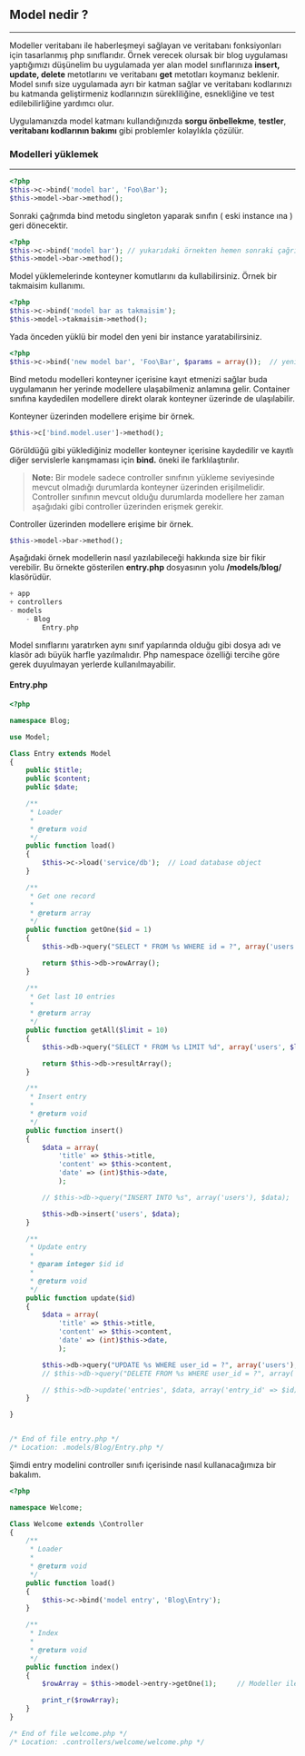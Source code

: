 

## Model nedir ?

------

Modeller veritabanı ile haberleşmeyi sağlayan ve veritabanı fonksiyonları için tasarlanmış php sınıflarıdır. Örnek verecek olursak bir blog uygulaması yaptığımızı düşünelim bu uygulamada yer alan model sınıflarınıza <b>insert, update, delete</b> metotlarını ve veritabanı <b>get</b> metotları koymanız beklenir. Model sınıfı size uygulamada ayrı bir katman sağlar ve veritabanı kodlarınızı bu katmanda geliştirmeniz kodlarınızın sürekliliğine, esnekliğine ve test edilebilirliğine yardımcı olur.

Uygulamanızda model katmanı kullandığınızda <b>sorgu önbellekme</b>, <b>testler</b>, <b>veritabanı kodlarının bakımı</b> gibi problemler kolaylıkla çözülür.

### Modelleri yüklemek

------

```php
<?php
$this->c->bind('model bar', 'Foo\Bar');
$this->model->bar->method();
```
Sonraki çağrımda bind metodu singleton yaparak sınıfın ( eski instance ına ) geri dönecektir.

```php
<?php
$this->c->bind('model bar'); // yukarıdaki örnekten hemen sonraki çağrımda singleton uygulanır.
$this->model->bar->method();
```

Model yüklemelerinde konteyner komutlarını da kullabilirsiniz. Örnek bir takmaisim kullanımı.

```php
<?php
$this->c->bind('model bar as takmaisim');
$this->model->takmaisim->method();
```

Yada önceden yüklü bir model den yeni bir instance yaratabilirsiniz.

```php
<?php
$this->c->bind('new model bar', 'Foo\Bar', $params = array());  // yeni instance yaratmak
```

Bind metodu modelleri konteyner içerisine kayıt etmenizi sağlar buda uygulamanın her yerinde modellere ulaşabilmeniz anlamına gelir. Container sınıfına kaydedilen modellere direkt olarak konteyner üzerinde de ulaşılabilir.

Konteyner üzerinden modellere erişime bir örnek.

```php
$this->c['bind.model.user']->method();
```

Görüldüğü gibi yüklediğiniz modeller konteyner içerisine kaydedilir ve kayıtlı diğer servislerle karışmaması için <b>bind.</b> öneki ile farklılaştırılır.

> **Note:** Bir modele sadece controller sınıfının yükleme seviyesinde mevcut olmadığı durumlarda konteyner üzerinden erişilmelidir. Controller sınıfının mevcut olduğu durumlarda modellere her zaman aşağıdaki gibi controller üzerinden erişmek gerekir.

Controller üzerinden modellere erişime bir örnek.

```php
$this->model->bar->method();
```

Aşağıdaki örnek modellerin nasıl yazılabileceği hakkında size bir fikir verebilir. Bu örnekte gösterilen <b>entry.php</b>  dosyasının yolu <b>/models/blog/</b> klasörüdür.

```php
+ app
+ controllers
- models
	- Blog
		Entry.php

```

Model sınıflarını yaratırken aynı sınıf yapılarında olduğu gibi dosya adı ve klasör adı büyük harfle yazılmalıdır. Php namespace özelliği tercihe göre gerek duyulmayan yerlerde kullanılmayabilir.




#### Entry.php

```php
<?php

namespace Blog;

use Model;

Class Entry extends Model
{
    public $title;
    public $content;
    public $date;

    /**
     * Loader
     * 
     * @return void
     */
    public function load()
    {
        $this->c->load('service/db');  // Load database object
    }

    /**
     * Get one record
     * 
     * @return array
     */
    public function getOne($id = 1)
    {
    	$this->db->query("SELECT * FROM %s WHERE id = ?", array('users'), array($id));

    	return $this->db->rowArray();
    }

    /**
     * Get last 10 entries
     * 
     * @return array
     */
    public function getAll($limit = 10)
    {
    	$this->db->query("SELECT * FROM %s LIMIT %d", array('users', $limit));

    	return $this->db->resultArray();
    }

    /**
     * Insert entry
     * 
     * @return void
     */
    public function insert()
    {
    	$data = array(
            'title' => $this->title,
            'content' => $this->content,
            'date' => (int)$this->date,
            );

        // $this->db->query("INSERT INTO %s", array('users'), $data);

    	$this->db->insert('users', $data);
    }

    /**
     * Update entry
     * 
     * @param integer $id id
     * 
     * @return void
     */
    public function update($id)
    {
    	$data = array(
            'title' => $this->title,
            'content' => $this->content,
            'date' => (int)$this->date,
            );

        $this->db->query("UPDATE %s WHERE user_id = ?", array('users'), $data);
        // $this->db->query("DELETE FROM %s WHERE user_id = ?", array('users'), $data);

    	// $this->db->update('entries', $data, array('entry_id' => $id));
    }

}


/* End of file entry.php */
/* Location: .models/Blog/Entry.php */
```

Şimdi entry modelini controller sınıfı içerisinde nasıl kullanacağımıza bir bakalım.


```php
<?php

namespace Welcome;

Class Welcome extends \Controller
{
    /**
     * Loader
     * 
     * @return void
     */
    public function load()
    {
        $this->c->bind('model entry', 'Blog\Entry');
    }

    /**
     * Index
     * 
     * @return void
     */
    public function index()
    {
    	$rowArray = $this->model->entry->getOne(1);     // Modeller ile çalışmaktan çok mutluyum !

		print_r($rowArray);
    }
}

/* End of file welcome.php */
/* Location: .controllers/welcome/welcome.php */
```